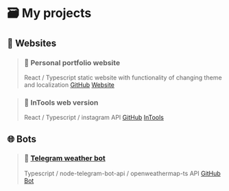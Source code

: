 # 🗃️ My projects


## 🤖 Websites

> ### 🔖 Personal portfolio website
> React / Typescript static website with functionality of changing theme and localization 
> [GitHub](https://github.com/unccoderr/unccoder.ru) [Website](https://unccoder.ru)

> ### 🔖 InTools web version
> React / Typescript / instagram API
> [GitHub](https://github.com/unccoderr/intools.client) [InTools](https://intools.pro)

## 🌐 Bots

> ### 🔖 [Telegram weather bot](https://t.me/awersome_weather_bot)
> Typescript / node-telegram-bot-api / openweathermap-ts API
> [GitHub](https://github.com/unccoderr/telegram-weather-bot) [Bot](https://unccoder.ru)


